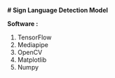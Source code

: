 **# Sign Language Detection Model**

**Software :**

1. TensorFlow
2. Mediapipe
3. OpenCV
4. Matplotlib
5. Numpy